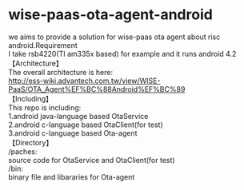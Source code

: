 # wise-paas-ota-agent-android
we aims to provide a solution for wise-paas ota agent about risc android.Requirement<br />
I take rsb4220(TI am335x based) for example and it runs android 4.2<br />
【Architecture】<br />
The overall architecture is here:<br />
http://ess-wiki.advantech.com.tw/view/WISE-PaaS/OTA_Agent%EF%BC%88Android%EF%BC%89 <br />
【Including】<br />
This repo is including:<br />
1.android java-language based OtaService<br />
2.android c-language based OtaClient(for test)<br />
3.android c-language based Ota-agent<br />
【Directory】<br />
/paches:<br />
source code for OtaService and OtaClient(for test)<br />
/bin:<br />
binary file and libararies for Ota-agent<br />
